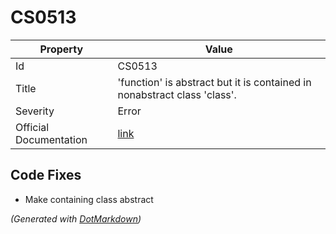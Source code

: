# CS0513

| Property               | Value                                                                     |
| ---------------------- | ------------------------------------------------------------------------- |
| Id                     | CS0513                                                                    |
| Title                  | 'function' is abstract but it is contained in nonabstract class 'class'\. |
| Severity               | Error                                                                     |
| Official Documentation | [link](http://docs.microsoft.com/en-us/dotnet/csharp/misc/cs0513)         |

## Code Fixes

* Make containing class abstract

*\(Generated with [DotMarkdown](http://github.com/JosefPihrt/DotMarkdown)\)*